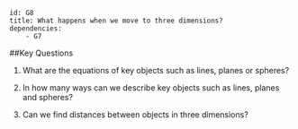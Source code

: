 ````
id: G8
title: What happens when we move to three dimensions?
dependencies: 
    - G7 
````
##Key Questions

1. What are the equations of key objects such as lines, planes or spheres?

1. In how many ways can we describe key objects such as lines, planes and spheres?

1. Can we find distances between objects in three dimensions?
